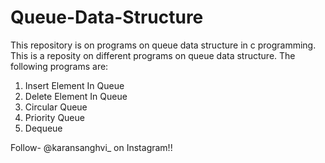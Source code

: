 # Queue-Data-Structure
This repository is on programs on queue data structure in c programming.
This is a reposity on different programs on queue data structure. 
The following programs are:
1) Insert Element In Queue
2) Delete Element In Queue
3) Circular Queue
4) Priority Queue
5) Dequeue

Follow- @karansanghvi_ on Instagram!!
